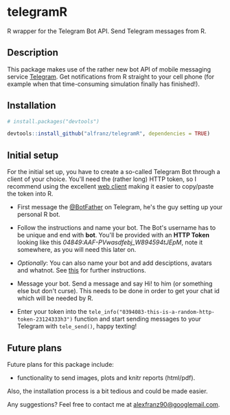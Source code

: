 # telegramR

R wrapper for the Telegram Bot API. Send Telegram messages from R. 

## Description

This package makes use of the rather new bot API of mobile messaging service [Telegram](https://telegram.org/). Get notifications from R straight to your cell phone (for example when that time-consuming simulation finally has finished!). 

## Installation


```R
# install.packages("devtools")

devtools::install_github("alfranz/telegramR", dependencies = TRUE)

```

## Initial setup

For the initial set up, you have to create a so-called Telegram Bot through a client of your choice. You'll need the (rather long) HTTP token, so I recommend using the excellent [web client](https://web.telegram.org) making it easier to copy/paste the token into R.

* First message the [@BotFather](https://telegram.me/botfather) on Telegram, he's the guy setting up your personal R bot.

* Follow the instructions and name your bot. The Bot's username has to be unique and end with **bot**. You'll be provided with an **HTTP Token** looking like this *04849:AAF-PVwasdfebj_W894594tJEpM*, note it somewhere, as you will need this later on. 

* *Optionally*: You can also name your bot and add desciptions, avatars and whatnot. See [this](https://core.telegram.org/bots#botfather) for further instructions. 

* Message your bot. Send a message and say Hi! to him (or something else but don't curse). This needs to be done in order to get your chat id which will be needed by R.

* Enter your token into the ``tele_info("0394083-this-is-a-random-http-token-23124333h3")`` function and start sending messages to your Telegram with ``tele_send()``, happy texting!   


## Future plans 

Future plans for this package include:
* functionality to send images, plots and knitr reports (html/pdf).

Also, the installation process is a bit tedious and could be made easier.

Any suggestions? Feel free to contact me at alexfranz90@googlemail.com.


